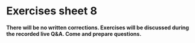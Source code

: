 # Exercises sheet 8

**There will be no written corrections. Exercises will be discussed during the recorded live Q&A. Come and prepare questions.**
